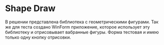 # Shape Draw

В решении представлена библиотека с геометрическими фигурами. Так же для теста создано WinForm приложение, которое использует эту библиотеку и отрисовывает вабранные фигуры. Форма тестовая и имею только одну кнопку отрисовки.
